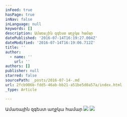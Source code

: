 ```yaml
---
inFeed: true
hasPage: true
inNav: false
inLanguage: null
keywords: []
description: Ամառային զգեստ աղջկա համար
datePublished: '2016-07-14T16:19:27.004Z'
dateModified: '2016-07-14T16:19:06.712Z'
title: ''
author:
  - name: ''
    url: ''
authors: []
publisher: null
starred: false
sourcePath: _posts/2016-07-14-.md
url: 2fcb906b-fdd5-46ab-bb21-a51be5d0a57a/index.html
_type: Article

---
```

Ամառային զգեստ աղջկա համար
![](https://the-grid-user-content.s3-us-west-2.amazonaws.com/ffd50ffb-67c0-4795-82cf-8aa61f9b9c22.jpg)
![](https://the-grid-user-content.s3-us-west-2.amazonaws.com/e4bf669f-a1cf-4a0b-b63c-c2be7ad39d7b.jpg)